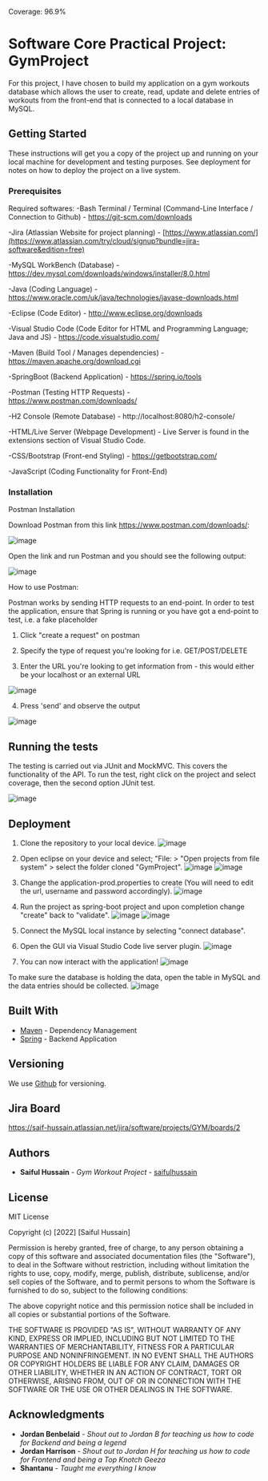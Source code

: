 Coverage: 96.9%
# Software Core Practical Project: GymProject

For this project, I have chosen to build my application on a gym workouts database which allows the user to create, read, update and delete entries of workouts from the front-end that is connected to a local database in MySQL. 

## Getting Started

These instructions will get you a copy of the project up and running on your local machine for development and testing purposes. See deployment for notes on how to deploy the project on a live system.

### Prerequisites

Required softwares:
-Bash Terminal / Terminal (Command-Line Interface / Connection to Github) - https://git-scm.com/downloads

-Jira (Atlassian Website for project planning) - [https://www.atlassian.com/](https://www.atlassian.com/try/cloud/signup?bundle=jira-software&edition=free)

-MySQL WorkBench (Database) - https://dev.mysql.com/downloads/windows/installer/8.0.html

-Java (Coding Language) - https://www.oracle.com/uk/java/technologies/javase-downloads.html

-Eclipse (Code Editor) - http://www.eclipse.org/downloads

-Visual Studio Code (Code Editor for HTML and Programming Language; Java and JS) - https://code.visualstudio.com/

-Maven (Build Tool / Manages dependencies) - https://maven.apache.org/download.cgi

-SpringBoot (Backend Application) - https://spring.io/tools

-Postman (Testing HTTP Requests) - https://www.postman.com/downloads/

-H2 Console  (Remote Database) - http://localhost:8080/h2-console/

-HTML/Live Server (Webpage Development) - Live Server is found in the extensions section of Visual Studio Code.

-CSS/Bootstrap (Front-end Styling) - https://getbootstrap.com/

-JavaScript (Coding Functionality for Front-End)

### Installation

Postman Installation

Download Postman from this link https://www.postman.com/downloads/:

![image](https://user-images.githubusercontent.com/105277308/181711319-ca1d9398-bac1-432c-9a30-d62c70054ae7.png)

Open the link and run Postman and you should see the following output:

![image](https://user-images.githubusercontent.com/105277308/181711425-188587c3-fd8f-4fff-9237-ff8f8b03294b.png)

How to use Postman:

Postman works by sending HTTP requests to an end-point.
In order to test the application, ensure that Spring is running or you have got a end-point to test, i.e. a fake placeholder

1. Click "create a request" on postman

2. Specify the type of request you're looking for i.e. GET/POST/DELETE

3. Enter the URL you're looking to get information from - this would either be your localhost or an external URL

![image](https://user-images.githubusercontent.com/105277308/181711988-ce4bb399-4dd7-4981-afa2-d80cac522068.png)

4. Press 'send' and observe the output

![image](https://user-images.githubusercontent.com/105277308/181712105-6c084c42-1149-48b8-93ad-811259989a78.png)


## Running the tests
The testing is carried out via JUnit and MockMVC. This covers the functionality of the API. To run the test, right click on the project and select coverage, then the second option JUnit test.

![image](https://user-images.githubusercontent.com/105277308/181773614-35275162-62a8-4a87-a54e-8c78959504da.png)

## Deployment
1. Clone the repository to your local device.
![image](https://user-images.githubusercontent.com/105277308/181775633-c0de4b97-a6e0-4040-9fcd-cbfe966f2c7d.png)

2. Open eclipse on your device and select; "File: > "Open projects from file system" > select the folder cloned "GymProject".
![image](https://user-images.githubusercontent.com/105277308/181772093-f32ff241-0403-4564-9163-3593ec5ed7f2.png)
![image](https://user-images.githubusercontent.com/105277308/181776000-59b3b31f-969a-4460-9439-58aff6de82ea.png)

3. Change the application-prod.properties to create (You will need to edit the url, username and password accordingly).
![image](https://user-images.githubusercontent.com/105277308/181776116-ac3e4007-fe4e-4998-801b-747eae2ac1bd.png)

4. Run the project as spring-boot project and upon completion change "create" back to "validate".
![image](https://user-images.githubusercontent.com/105277308/181772320-e34ddd1c-cd0f-4d93-9b2c-955958190c1f.png)
![image](https://user-images.githubusercontent.com/105277308/181776214-b8a033b2-0fbb-4e84-8bbe-29a94adc988a.png)

5. Connect the MySQL local instance by selecting "connect database".
6. Open the GUI via Visual Studio Code live server plugin.
![image](https://user-images.githubusercontent.com/105277308/181772481-a2948ef8-f793-4a57-83bc-752d66e8ddb9.png)

7. You can now interact with the application!
![image](https://user-images.githubusercontent.com/105277308/181772556-442712d9-c060-434e-9217-1c7bb116b160.png)

To make sure the database is holding the data, open the table in MySQL and the data entries should be collected.
![image](https://user-images.githubusercontent.com/105277308/181776804-d4599939-79d0-4e9e-9191-406f0ef90581.png)

## Built With

* [Maven](https://maven.apache.org/) - Dependency Management
* [Spring](https://spring.io/tools) - Backend Application

## Versioning

We use [Github](https://github.com/) for versioning.

## Jira Board
https://saif-hussain.atlassian.net/jira/software/projects/GYM/boards/2

## Authors

* **Saiful Hussain** - *Gym Workout Project* - [saifulhussain](https://github.com/saifhussain98)

## License

MIT License

Copyright (c) [2022] [Saiful Hussain]

Permission is hereby granted, free of charge, to any person obtaining a copy
of this software and associated documentation files (the "Software"), to deal
in the Software without restriction, including without limitation the rights
to use, copy, modify, merge, publish, distribute, sublicense, and/or sell
copies of the Software, and to permit persons to whom the Software is
furnished to do so, subject to the following conditions:

The above copyright notice and this permission notice shall be included in all
copies or substantial portions of the Software.

THE SOFTWARE IS PROVIDED "AS IS", WITHOUT WARRANTY OF ANY KIND, EXPRESS OR
IMPLIED, INCLUDING BUT NOT LIMITED TO THE WARRANTIES OF MERCHANTABILITY,
FITNESS FOR A PARTICULAR PURPOSE AND NONINFRINGEMENT. IN NO EVENT SHALL THE
AUTHORS OR COPYRIGHT HOLDERS BE LIABLE FOR ANY CLAIM, DAMAGES OR OTHER
LIABILITY, WHETHER IN AN ACTION OF CONTRACT, TORT OR OTHERWISE, ARISING FROM,
OUT OF OR IN CONNECTION WITH THE SOFTWARE OR THE USE OR OTHER DEALINGS IN THE
SOFTWARE.

## Acknowledgments
* **Jordan Benbelaid** - *Shout out to Jordan B for teaching us how to code for Backend and being a legend*
* **Jordan Harrison** - *Shout out to Jordan H for teaching us how to code for Frontend and being a Top Knotch Geeza*
* **Shantanu** - *Taught me everything I know*

